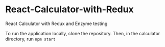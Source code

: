 # React-Calculator-with-Redux
React Calculator with Redux and Enzyme testing

To run the application locally, clone the repository. Then, in the calculator directory, run ```npm start```


